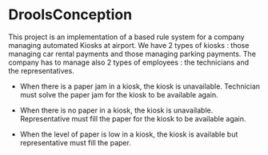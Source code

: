 # DroolsConception

This project is an implementation of a based rule system for a company managing automated Kiosks at airport.
We have 2 types of kiosks : those managing car rental payments and those managing parking payments.
The company has to manage also 2 types of employees : the technicians and the representatives.

* When there is a paper jam in a kiosk, the kiosk is unavailable. Technician must solve the paper jam 
for the kiosk to be available again.

* When there is no paper in a kiosk, the kiosk is unavailable. Representative must fill the paper for 
the kiosk to be available again.

* When the level of paper is low in a kiosk, the kiosk is available but representative must fill the 
paper.

